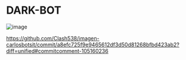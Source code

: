 # DARK-BOT
![image](https://user-images.githubusercontent.com/118075131/226265580-a7170411-ec5f-46ca-8000-661c29ae6774.png)

https://github.com/Clash538/imagen-carlosbotsit/commit/a8efc725f9e9465612df3d50d81268bfbd423ab2?diff=unified#commitcomment-105160236

